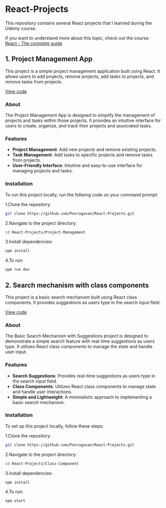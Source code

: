 # React-Projects

This repository contains several React projects that I learned during the Udemy course.

If you want to understand more about this topic, check out the course: [React - The complete guide](https://www.udemy.com/course/react-the-complete-guide-incl-redux/)

## 1. Project Management App

This project is a simple project management application built using React. It allows users to add projects, remove projects, add tasks to projects, and remove tasks from projects.

[View code](https://github.com/Ponragavan/React-Projects/blob/main/Project-Management)

### About

The Project Management App is designed to simplify the management of projects and tasks within those projects. It provides an intuitive interface for users to create, organize, and track their projects and associated tasks.

### Features

- **Project Management**: Add new projects and remove existing projects.
- **Task Management**: Add tasks to specific projects and remove tasks from projects.
- **User-Friendly Interface**: Intuitive and easy-to-use interface for managing projects and tasks.

### Installation

To run this project locally, run the follwing code on your command prompt:

1.Clone the repository:

```bash
git clone https://github.com/Ponragavan/React-Projects.git
```

2.Navigate to the project directory:

```bash
cd React-Projects/Project-Management
```

3.Install dependencies:

```bash
npm install
```

4.To run:

```bash
npm run dev
```

## 2. Search mechanism with class components

This project is a basic search mechanism built using React class components. It provides suggestions as users type in the search input field.

[View code](https://github.com/Ponragavan/React-Projects/blob/main/Class-Component)

### About

The Basic Search Mechanism with Suggestions project is designed to demonstrate a simple search feature with real-time suggestions as users type. It utilizes React class components to manage the state and handle user input.

### Features

- **Search Suggestions**: Provides real-time suggestions as users type in the search input field.
- **Class Components**: Utilizes React class components to manage state and handle user interactions.
- **Simple and Lightweight**: A minimalistic approach to implementing a basic search mechanism.

### Installation

To set up this project locally, follow these steps:

1.Clone the repository:

```bash
git clone https://github.com/Ponragavan/React-Projects.git
```

2.Navigate to the project directory:

```bash
cd React-Projects/Class-Component
```

3.Install dependencies:

```bash
npm install
```

4.To run:

```bash
npm start
```
